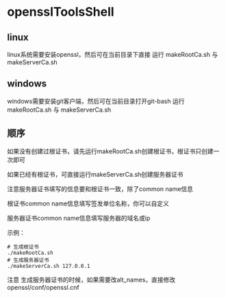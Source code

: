 # opensslToolsShell
## linux
linux系统需要安装openssl，然后可在当前目录下直接 运行 makeRootCa.sh 与 makeServerCa.sh
## windows
windows需要安装git客户端，然后可在当前目录打开git-bash 运行 makeRootCa.sh 与 makeServerCa.sh
## 顺序
如果没有创建过根证书，请先运行makeRootCa.sh创建根证书，根证书只创建一次即可

如果已经有根证书，可直接运行makeServerCa.sh创建服务器证书

注意服务器证书填写的信息要和根证书一致，除了common name信息

根证书common name信息填写签发单位名称，你可以自定义

服务器证书common name信息填写服务器的域名或ip

示例：
```
# 生成根证书
./makeRootCa.sh
# 生成服务器证书
./makeServerCa.sh 127.0.0.1
```
注意
生成服务器证书的时候，如果需要改alt_names，直接修改openssl/conf/openssl.cnf



